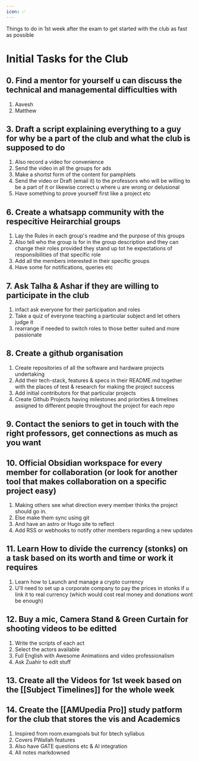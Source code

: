 ```yaml
---
icon: ✅
---
```

Things to do in 1st week after the exam to get started with the club as fast as possible

# Initial Tasks for the Club
## 0. Find a mentor for yourself u can discuss the technical and managemental difficulties with
1. Aavesh
2. Matthew 
## 3. Draft a script explaining everything to a guy for why be a part of the club and what the club is supposed to do
1. Also record a video for convenience
2. Send the video in all the groups for ads
3. Make a shortst form of the content for pamphlets
4. Send the video or Draft (email it) to the professors who will be willing to be a part of it or likewise correct u where u are wrong or delusional
5. Have something to prove yourself first like a project etc
## 6. Create a whatsapp community with the respecitive Heirarchial groups 
1. Lay the Rules in each group's readme and the purpose of this groups 
2. Also tell who the group is for in the group description and they can change their roles provided they stand up tot he expectations of responsibilities of that specific role 
3. Add all the members interested in their specific groups 
4. Have some for notifications, queries etc
## 7. Ask Talha & Ashar if they are willing to participate in the club 
1. infact ask everyone for their participation and roles 
2. Take a quiz of everyone teaching a particular subject and let others judge it
3. rearrange if needed to switch roles to those better suited and more passionate
## 8. Create a github organisation
1. Create repositories of all the software and hardware projects undertaking
2. Add their tech-stack, features & specs in their README.md together with the places of test & research for making the project success
3. Add initial contributors for that particular projects 
4. Create Github Projects having milestones and priorities & timelines assigned to different people throughout the project for each repo  
## 9. Contact the seniors to get in touch with the right professors, get connections as much as you want
## 10. Official Obsidian workspace for every member for collaboration (or look for another tool that makes collaboration on a specific project easy) 
1. Making others see what direction every member thinks the project should go in.
2. Else make them sync using git 
3. And have an astro or Hugo site to reflect 
4. Add RSS or webhooks to notify other members regarding a new updates
## 11. Learn How to divide the currency (stonks) on a task based on its worth and time or work it requires
1. Learn how to Launch and manage a crypto currency 
2. U'll need to set up a corporate company to pay the prices in stonks if u link it to real currency (which would cost real money and donations wont be enough)
## 12. Buy a mic, Camera Stand & Green Curtain for shooting videos to be editted 
1. Write the scripts of each act 
2. Select the actors available
3. Full English with Awesome Animations and video professionalism
4. Ask Zuahir to edit stuff
## 13. Create all the Videos for 1st week based on the [[Subject Timelines]] for the whole week
## 14. Create the [[AMUpedia Pro]] study patform for the club that stores the vis and Academics
1. Inspired from room.examgoals but for btech syllabus
2. Covers PWallah features 
3. Also have GATE questions etc & AI integration
4. All notes markdowned


